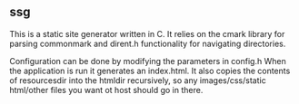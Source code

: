 ssg
-------------------------------------------------------------------

This is a static site generator written in C.
It relies on the cmark library for parsing commonmark and dirent.h functionality for navigating directories.

Configuration can be done by modifying the parameters in config.h
When the application is run it generates an index.html.
It also copies the contents of resourcesdir into the htmldir recursively, so any images/css/static html/other files you want ot host should go in there.
